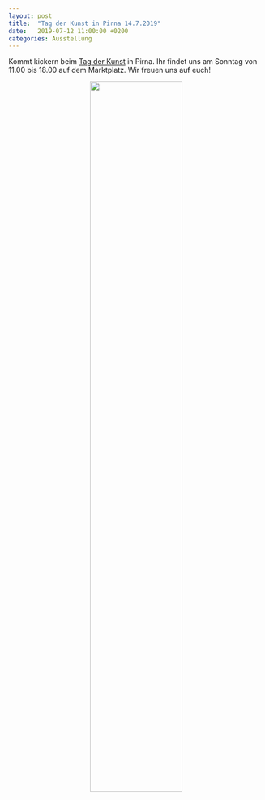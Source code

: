 ```yaml
---
layout: post
title:  "Tag der Kunst in Pirna 14.7.2019"
date:   2019-07-12 11:00:00 +0200
categories: Ausstellung
---
```


Kommt kickern beim [Tag der Kunst][Tag der Kunst] in Pirna. Ihr findet uns am Sonntag von 11.00 bis 18.00 auf dem Marktplatz. Wir freuen uns auf euch! 

<p style="text-align:center;">
<a href="http://tag-der-kunst-pirna.de/">
<img src='{{ site.baseurl }}/images/aktuelles/201907_tagderkunst_pirna.png' width="60%">
</a>
</p>

[Tag der Kunst]: http://tag-der-kunst-pirna.de/
